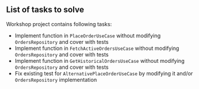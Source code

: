 ## List of tasks to solve

Workshop project contains following tasks:
* Implement function in `PlaceOrderUseCase` without modifying `OrdersRepository` and cover with tests
* Implement function in `FetchActiveOrdersUseCase` without modifying `OrdersRepository` and cover with tests
* Implement function in `GetHistoricalOrdersUseCase` without modifying `OrdersRepository` and cover with tests
* Fix existing test for `AlternativePlaceOrderUseCase` by modifying it and/or `OrdersRepository` implementation
